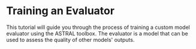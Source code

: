 # Training an Evaluator

This tutorial will guide you through the process of training a custom model evaluator using the ASTRAL toolbox. The evaluator is a model that can be used to assess the quality of other models' outputs.